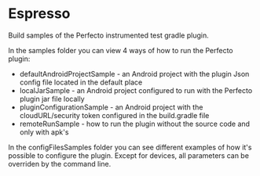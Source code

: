 # Espresso
Build samples of the Perfecto instrumented test gradle plugin.

In the samples folder you can view 4 ways of how to run the Perfecto plugin:
	<ul>
	<li>defaultAndroidProjectSample - an Android project with the plugin Json config file located in the default place</li>
	<li>localJarSample - an Android project configured to run with the Perfecto plugin jar file locally</li>
	<li>pluginConfigurationSample - an Android project with the cloudURL/security token configured in the build.gradle file</li>
	<li>remoteRunSample - how to run the plugin without the source code and only with apk's</li>
	</ul>

In the configFilesSamples folder you can see different examples of how it's possible to configure the plugin.
Except for devices, all parameters can be overriden by the command line.
